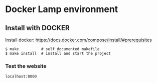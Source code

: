 Docker Lamp environment
===

## Install with DOCKER
Install docker: https://docs.docker.com/compose/install/#prerequisites
```
$ make          # self documented makefile
$ make install  # install and start the project
```

### Test the website
````
localhost:8000
````
